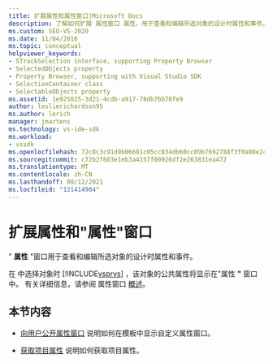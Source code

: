 ```yaml
---
title: 扩展属性和属性窗口|Microsoft Docs
description: 了解如何扩展 属性窗口 属性，用于查看和编辑所选对象的设计时属性和事件。
ms.custom: SEO-VS-2020
ms.date: 11/04/2016
ms.topic: conceptual
helpviewer_keywords:
- STrackSelection interface, supporting Property Browser
- SelectedObjects property
- Property Browser, supporting with Visual Studio SDK
- SelectionContainer class
- SelectableObjects property
ms.assetid: 1e925025-3d21-4cdb-a917-78db7bb78fe9
author: leslierichardson95
ms.author: lerich
manager: jmartens
ms.technology: vs-ide-sdk
ms.workload:
- vssdk
ms.openlocfilehash: 72c8c3c91d9b06681c05cc834db60cc89b7692788f3f0a08e246c9658cb8fea0
ms.sourcegitcommit: c72b2f603e1eb3a4157f00926df2e263831ea472
ms.translationtype: MT
ms.contentlocale: zh-CN
ms.lasthandoff: 08/12/2021
ms.locfileid: "121414904"
---
```

# <a name="extend-properties-and-the-property-window"></a>扩展属性和"属性"窗口
" **属性** "窗口用于查看和编辑所选对象的设计时属性和事件。

 在 中选择对象时 [!INCLUDE[vsprvs](../code-quality/includes/vsprvs_md.md)] ，该对象的公共属性将显示在"属性 **"** 窗口中。 有关详细信息，请参阅 属性窗口 [概述](../extensibility/internals/properties-window-overview.md)。

## <a name="in-this-section"></a>本节内容
- [向用户公开属性窗口](../extensibility/exposing-properties-to-the-properties-window.md) 说明如何在模板中显示自定义属性窗口。

- [获取项目属性](../extensibility/getting-project-properties.md) 说明如何获取项目属性。

